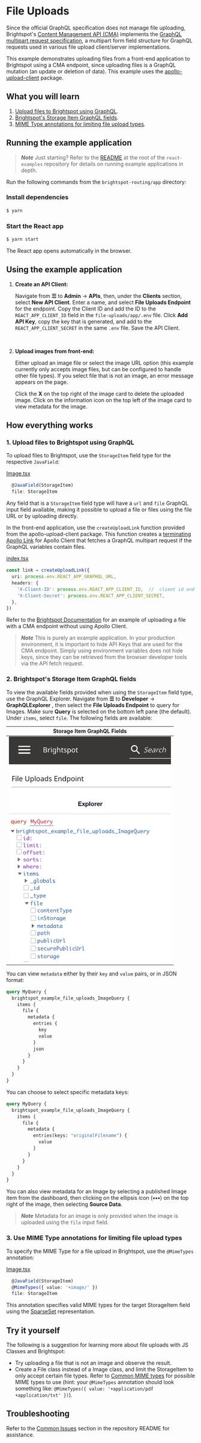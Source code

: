 # File Uploads
Since the official GraphQL specification does not manage file uploading, Brightspot's [Content Management API (CMA)](https://www.brightspot.com/documentation/brightspot-cms-developer-guide/hello-content-management-api) implements the [GraphQL multipart request specification](https://github.com/jaydenseric/graphql-multipart-request-spec), a multipart form field structure for GraphQL requests used in various file upload client/server implementations.

This example demonstrates uploading files from a front-end application to Brightspot using a CMA endpoint, since uploading files is a GraphQL mutation (an update or deletion of data). This example uses the [apollo-upload-client](https://github.com/jaydenseric/apollo-upload-client) package.  
## What you will learn
1. [Upload files to Brightspot using GraphQL](#1-Upload-files-to-Brightspot-using-GraphQL).
2. [Brightspot's Storage Item GraphQL fields](#2-Brightspot's-Storage-Item-GraphQL-fields).
3. [MIME Type annotations for limiting file upload types](#3-Use-MIME-Type-annotations-for-limiting-file-upload-types).

## Running the example application

> **_Note_** Just starting? Refer to the [README](/README.md) at the root of the `react-examples` repository for details on running example applications in depth.

Run the following commands from the `brightspot-routing/app` directory:

### Install dependencies

```sh
$ yarn
```

### Start the React app

```sh
$ yarn start
```

The React app opens automatically in the browser.

## Using the example application

1. <b>Create an API Client:</b>

    Navigate from **&#x2630;** to **Admin** &rarr; **APIs**, then, under the **Clients** section, select **New API Client**. Enter a name, and select **File Uploads Endpoint** for the endpoint. Copy the Client ID and add the ID to the `REACT_APP_CLIENT_ID` field in the `file-uploads/app/.env` file. Click **Add API Key**, copy the key that is generated, and add to the `REACT_APP_CLIENT_SECRET` in the same `.env` file. Save the API Client.
<br>

2. <b>Upload images from front-end:</b>

   Either upload an image file or select the image URL option (this example currently only accepts image files, but can be configured to handle other file types). If you select file that is not an image, an error message appears on the page.

    Click the **X** on the top right of the image card to delete the uploaded image. Click on the information icon on the top left of the image card to view metadata for the image.

## How everything works

### 1. Upload files to Brightspot using GraphQL

To upload files to Brightspot, use the `StorageItem` field type for the respective `JavaField`: 

[Image.tsx](./brightspot/src/brightspot/example/file_uploads/Image.ts)

```typescript
  @JavaField(StorageItem)
  file: StorageItem
```

Any field that is a `StorageItem` field type will have a `url` and `file` GraphQL input field available, making it possible to upload a file or files using the file URL or by uploading directly. 

In the front-end application, use the `createUploadLink` function provided from the apollo-upload-client package. This function creates a [terminating Apollo Link](https://www.apollographql.com/docs/react/api/link/introduction/#the-terminating-link) for Apollo Client that fetches a GraphQL multipart request if the GraphQL variables contain files. 

[index.tsx](./app/src/index.tsx)

```typescript
const link = createUploadLink({
  uri: process.env.REACT_APP_GRAPHQL_URL,
  headers: {
    'X-Client-ID': process.env.REACT_APP_CLIENT_ID,  //  client id and secret are required for any CMA endpoint
    'X-Client-Secret': process.env.REACT_APP_CLIENT_SECRET,
  },
}) 
```

Refer to the [Brightspot Documentation](https://www.brightspot.com/documentation/brightspot-cms-developer-guide/uploading-files-in-brightspot-content-management-api) for an example of uploading a file with a CMA endpoint without using Apollo Client.

> **_Note_** This is purely an example application. In your production environment, it is important to hide API Keys that are used for the CMA endpoint. Simply using environment variables does not hide keys, since they can be retrieved from the browser developer tools via the API fetch request.

### 2. Brightspot's Storage Item GraphQL fields

To view the available fields provided when using the `StorageItem` field type, use the GraphQL Explorer. Navigate from **&#x2630;** to **Developer** &rarr; **GraphQLExplorer** , then select the **File Uploads Endpoint** to query for Images. Make sure **Query** is selected on the bottom left pane (the default). Under `items`, select `file`. The following fields are available: 

| Storage Item GraphQL Fields                                            |
| -------------------------------------------------------- |
| <img  height=600 alt="Storage Item GraphQL Fields" src="docs/images/storage-item-fields.png"> |



You can view `metadata` either by their `key` and `value` pairs, or in JSON format:

```graphql
query MyQuery {
  brightspot_example_file_uploads_ImageQuery {
    items {
      file {
        metadata {
          entries {
            key
            value
          }
          json
        }
      }
    }
  }
}
```

You can choose to select specific metadata keys:

```graphql
query MyQuery {
  brightspot_example_file_uploads_ImageQuery {
    items {
      file {
        metadata {
          entries(keys: "originalFilename") {
            value
          }
        }
      }
    }
  }
}

```

You can also view metadata for an Image by selecting a published Image item from the dashboard, then clicking on the ellipsis icon (**•••**) on the top right of the image, then selecting **Source Data**. 

> **_Note_** Metadata for an image is only provided when the image is uploaded using the `file` input field. 

### 3. Use MIME Type annotations for limiting file upload types

To specify the MIME Type for a file upload in Brightspot, use the `@MimeTypes` annotation:

[Image.tsx](./brightspot/src/brightspot/example/file_uploads/Image.ts)

```typescript
  @JavaField(StorageItem)
  @MimeTypes({ value: '+image/' })
  file: StorageItem
```

This annotation specifies valid MIME types for the target StorageItem field using the [SparseSet](https://artifactory.psdops.com/psddev-releases/com/psddev/dari-util/3.3.607-xe0f27a/dari-util-3.3.607-xe0f27a-javadoc.jar!/com/psddev/dari/util/SparseSet.html) representation.


## Try it yourself
The following is a suggestion for learning more about file uploads with JS Classes and Brightspot:

- Try uploading a file that is not an image and observe the result. 
- Create a File class instead of a Image class, and limit the StorageItem to only accept certain file types. Refer to [Common MIME types](https://developer.mozilla.org/en-US/docs/Web/HTTP/Basics_of_HTTP/MIME_types/Common_types) for possible MIME types to use (hint: your `@MimeTypes` annotation should look something like: `@MimeTypes({ value: '+application/pdf +application/txt' })`).

## Troubleshooting
Refer to the [Common Issues](/README.md) section in the repository README for assistance.
